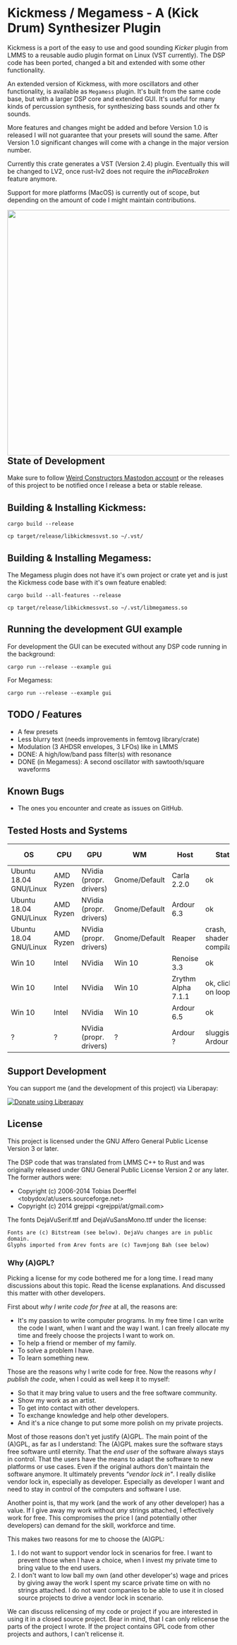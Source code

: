 # Kickmess / Megamess - A (Kick Drum) Synthesizer Plugin

Kickmess is a port of the easy to use and good sounding _Kicker_ plugin from
LMMS to a reusable audio plugin format on Linux (VST currently). The DSP code
has been ported, changed a bit and extended with some other functionality.

An extended version of Kickmess, with more oscillators and other functionality,
is available as `Megamess` plugin. It's built from the same code base, but with
a larger DSP core and extended GUI. It's useful for many kinds of percussion
synthesis, for synthesizing bass sounds and other fx sounds.

More features and changes might be added and before Version 1.0 is released I
will not guarantee that your presets will sound the same. After Version 1.0
significant changes will come with a change in the major version number.

Currently this crate generates a VST (Version 2.4) plugin. Eventually this will
be changed to LV2, once rust-lv2 does not require the _inPlaceBroken_ feature
anymore.

Support for more platforms (MacOS) is currently out of scope, but depending on
the amount of code I might maintain contributions.

<a href="http://m8geil.de/data/git/kickmess/res/screenshot1.png">
<img align="left" width="811" height="556" src="http://m8geil.de/data/git/kickmess/res/screenshot1.png">
</a>

## State of Development

Make sure to follow [Weird Constructors Mastodon
account](https://mastodon.online/web/accounts/150371) or the releases of this
project to be notified once I release a beta or stable release.

## Building & Installing Kickmess:

    cargo build --release

    cp target/release/libkickmessvst.so ~/.vst/

## Building & Installing Megamess:

The Megamess plugin does not have it's own project or crate yet and
is just the Kickmess code base with it's own feature enabled:

    cargo build --all-features --release

    cp target/release/libkickmessvst.so ~/.vst/libmegamess.so

## Running the development GUI example

For development the GUI can be executed without any DSP code running
in the background:

    cargo run --release --example gui

For Megamess:

    cargo run --release --example gui

## TODO / Features

* A few presets
* Less blurry text (needs improvements in femtovg library/crate)
* Modulation (3 AHDSR envelopes, 3 LFOs) like in LMMS
* DONE: A high/low/band pass filter(s) with resonance
* DONE (in Megamess): A second oscillator with sawtooth/square waveforms

## Known Bugs

* The ones you encounter and create as issues on GitHub.

## Tested Hosts and Systems

| OS | CPU | GPU | WM | Host | State | Date Tested |
|----|-----|-----|----|------|-------|-------------|
| Ubuntu 18.04 GNU/Linux | AMD Ryzen | NVidia (propr. drivers) | Gnome/Default  | Carla 2.2.0        | ok                        | 2021-01-06 |
| Ubuntu 18.04 GNU/Linux | AMD Ryzen | NVidia (propr. drivers) | Gnome/Default  | Ardour 6.3         | ok                        |            |
| Ubuntu 18.04 GNU/Linux | AMD Ryzen | NVidia (propr. drivers) | Gnome/Default  | Reaper             | crash, shader compilation | 2021-01-26 |
| Win 10                 | Intel     | NVidia                  | Win 10         | Renoise 3.3        | ok                        | 2021-01-06 |
| Win 10                 | Intel     | NVidia                  | Win 10         | Zrythm Alpha 7.1.1 | ok, clicks on looping     | 2021-01-06 |
| Win 10                 | Intel     | NVidia                  | Win 10         | Ardour 6.5         | ok                        | 2021-01-06 |
| ?                      | ?         | NVidia (propr. drivers) | ?              | Ardour ?           | sluggish Ardour UI        | 2021-01-26 |

## Support Development

You can support me (and the development of this project) via Liberapay:

<a href="https://liberapay.com/WeirdConstructor/donate"><img alt="Donate using Liberapay" src="https://liberapay.com/assets/widgets/donate.svg"></a>

## License

This project is licensed under the GNU Affero General Public License Version 3 or
later.

The DSP code that was translated from LMMS C++ to Rust and was originally
released under GNU General Public License Version 2 or any later.
The former authors were:

* Copyright (c) 2006-2014 Tobias Doerffel <tobydox/at/users.sourceforge.net>
* Copyright (c) 2014 grejppi <grejppi/at/gmail.com>

The fonts DejaVuSerif.ttf and DejaVuSansMono.ttf under the license:

    Fonts are (c) Bitstream (see below). DejaVu changes are in public domain.
    Glyphs imported from Arev fonts are (c) Tavmjong Bah (see below)

### Why (A)GPL?

Picking a license for my code bothered me for a long time. I read many
discussions about this topic. Read the license explanations. And discussed
this matter with other developers.

First about _why I write code for free_ at all, the reasons are:

- It's my passion to write computer programs. In my free time I can
write the code I want, when I want and the way I want. I can freely
allocate my time and freely choose the projects I want to work on.
- To help a friend or member of my family.
- To solve a problem I have.
- To learn something new.

Those are the reasons why I write code for free. Now the reasons
_why I publish the code_, when I could as well keep it to myself:

- So that it may bring value to users and the free software community.
- Show my work as an artist.
- To get into contact with other developers.
- To exchange knowledge and help other developers.
- And it's a nice change to put some more polish on my private projects.

Most of those reasons don't yet justify (A)GPL. The main point of the (A)GPL, as far
as I understand: The (A)GPL makes sure the software stays free software until
eternity. That the _end user_ of the software always stays in control. That the users
have the means to adapt the software to new platforms or use cases.
Even if the original authors don't maintain the software anymore.
It ultimately prevents _"vendor lock in"_. I really dislike vendor lock in,
especially as developer. Especially as developer I want and need to stay
in control of the computers and software I use.

Another point is, that my work (and the work of any other developer) has a
value. If I give away my work without _any_ strings attached, I effectively
work for free. This compromises the price I (and potentially other developers)
can demand for the skill, workforce and time.

This makes two reasons for me to choose the (A)GPL:

1. I do not want to support vendor lock in scenarios for free.
   I want to prevent those when I have a choice, when I invest my private
   time to bring value to the end users.
2. I don't want to low ball my own (and other developer's) wage and prices
   by giving away the work I spent my scarce private time on with no strings
   attached. I do not want companies to be able to use it in closed source
   projects to drive a vendor lock in scenario.

We can discuss relicensing of my code or project if you are interested in using
it in a closed source project. Bear in mind, that I can only relicense the
parts of the project I wrote. If the project contains GPL code from other
projects and authors, I can't relicense it.
